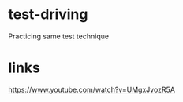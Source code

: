 # test-driving
Practicing same test technique

# links 
https://www.youtube.com/watch?v=UMgxJvozR5A
